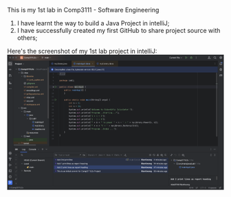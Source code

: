 This is my 1st lab in Comp3111 - Software Engineering
1. I have learnt the way to build a Java Project in intelliJ;
2. I have successfully created my first GitHub to share project source with others;

Here's the screenshot of my 1st lab project in intelliJ:
![](../../../Screenshot.png)